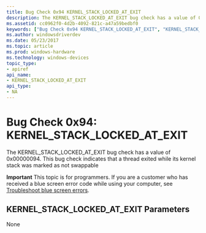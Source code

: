 ```yaml
---
title: Bug Check 0x94 KERNEL_STACK_LOCKED_AT_EXIT
description: The KERNEL_STACK_LOCKED_AT_EXIT bug check has a value of 0x00000094. This bug check indicates that a thread exited while its kernel stack was marked as not swappable.
ms.assetid: cc0962f0-4d2b-4092-821c-a47a59bedbf0
keywords: ["Bug Check 0x94 KERNEL_STACK_LOCKED_AT_EXIT", "KERNEL_STACK_LOCKED_AT_EXIT"]
ms.author: windowsdriverdev
ms.date: 05/23/2017
ms.topic: article
ms.prod: windows-hardware
ms.technology: windows-devices
topic_type:
- apiref
api_name:
- KERNEL_STACK_LOCKED_AT_EXIT
api_type:
- NA
---
```


# Bug Check 0x94: KERNEL\_STACK\_LOCKED\_AT\_EXIT


The KERNEL\_STACK\_LOCKED\_AT\_EXIT bug check has a value of 0x00000094. This bug check indicates that a thread exited while its kernel stack was marked as not swappable

**Important** This topic is for programmers. If you are a customer who has received a blue screen error code while using your computer, see [Troubleshoot blue screen errors](http://windows.microsoft.com/windows-10/troubleshoot-blue-screen-errors).

## KERNEL\_STACK\_LOCKED\_AT\_EXIT Parameters


None

 

 




